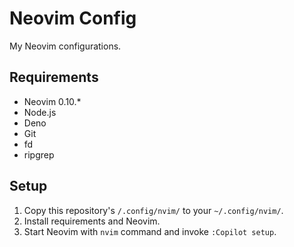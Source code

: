 # Neovim Config

My Neovim configurations.

## Requirements

- Neovim 0.10.\*
- Node.js
- Deno
- Git
- fd
- ripgrep

## Setup

1. Copy this repository's `/.config/nvim/` to your `~/.config/nvim/`.
2. Install requirements and Neovim.
3. Start Neovim with `nvim` command and invoke `:Copilot setup`.
